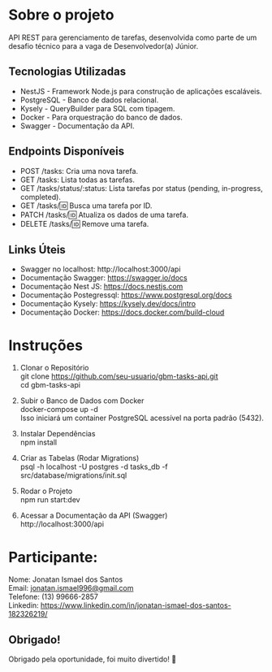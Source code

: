 # Sobre o projeto
API REST para gerenciamento de tarefas, desenvolvida como parte de um desafio técnico para a vaga de Desenvolvedor(a) Júnior.

## Tecnologias Utilizadas
- NestJS - Framework Node.js para construção de aplicações escaláveis.
- PostgreSQL - Banco de dados relacional.
- Kysely - QueryBuilder para SQL com tipagem.
- Docker - Para orquestração do banco de dados.
- Swagger - Documentação da API.

## Endpoints Disponíveis
- POST /tasks: Cria uma nova tarefa.
- GET /tasks: Lista todas as tarefas.
- GET /tasks/status/:status: Lista tarefas por status (pending, in-progress, completed).
- GET /tasks/:id: Busca uma tarefa por ID.
- PATCH /tasks/:id: Atualiza os dados de uma tarefa.
- DELETE /tasks/:id: Remove uma tarefa.

## Links Úteis
- Swagger no localhost: http://localhost:3000/api
- Documentação Swagger: https://swagger.io/docs
- Documentação Nest JS: https://docs.nestjs.com
- Documentação Postegressql: https://www.postgresql.org/docs
- Documentação Kysely: https://kysely.dev/docs/intro
- Documentação Docker: https://docs.docker.com/build-cloud

# Instruções
1. Clonar o Repositório  
git clone https://github.com/seu-usuario/gbm-tasks-api.git  
cd gbm-tasks-api  

2. Subir o Banco de Dados com Docker  
docker-compose up -d  
Isso iniciará um container PostgreSQL acessível na porta padrão (5432).  

3. Instalar Dependências  
npm install  

4. Criar as Tabelas (Rodar Migrations)  
psql -h localhost -U postgres -d tasks_db -f src/database/migrations/init.sql  

5. Rodar o Projeto  
npm run start:dev  

6. Acessar a Documentação da API (Swagger)  
http://localhost:3000/api  

# Participante:
Nome: Jonatan Ismael dos Santos  
Email: jonatan.ismael996@gmail.com  
Telefone: (13) 99666-2857  
Linkedin: https://www.linkedin.com/in/jonatan-ismael-dos-santos-182326219/  

## Obrigado!
Obrigado pela oportunidade, foi muito divertido! 🚀
